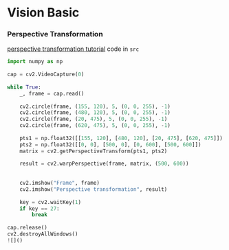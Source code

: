 # Vision Basic

### Perspective Transformation

[perspective transformation tutorial](https://pysource.com/2018/02/14/perspective-transformation-opencv-3-4-with-python-3-tutorial-13/)
code in ```src```


```python
import numpy as np
 
cap = cv2.VideoCapture(0)
 
while True:
    _, frame = cap.read()
 
    cv2.circle(frame, (155, 120), 5, (0, 0, 255), -1)
    cv2.circle(frame, (480, 120), 5, (0, 0, 255), -1)
    cv2.circle(frame, (20, 475), 5, (0, 0, 255), -1)
    cv2.circle(frame, (620, 475), 5, (0, 0, 255), -1)
 
    pts1 = np.float32([[155, 120], [480, 120], [20, 475], [620, 475]])
    pts2 = np.float32([[0, 0], [500, 0], [0, 600], [500, 600]])
    matrix = cv2.getPerspectiveTransform(pts1, pts2)
 
    result = cv2.warpPerspective(frame, matrix, (500, 600))
 
 
    cv2.imshow("Frame", frame)
    cv2.imshow("Perspective transformation", result)
 
    key = cv2.waitKey(1)
    if key == 27:
        break
 
cap.release()
cv2.destroyAllWindows()
![]()
```
